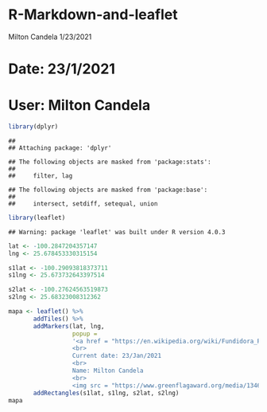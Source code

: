 R-Markdown-and-leaflet
================
Milton Candela
1/23/2021

# Date: 23/1/2021

# User: Milton Candela

``` r
library(dplyr)
```

    ## 
    ## Attaching package: 'dplyr'

    ## The following objects are masked from 'package:stats':
    ## 
    ##     filter, lag

    ## The following objects are masked from 'package:base':
    ## 
    ##     intersect, setdiff, setequal, union

``` r
library(leaflet)
```

    ## Warning: package 'leaflet' was built under R version 4.0.3

``` r
lat <- -100.2847204357147
lng <- 25.678453330315154

s1lat <- -100.29093818373711
s1lng <- 25.673732643397514

s2lat <- -100.27624563519873
s2lng <- 25.68323008312362

mapa <- leaflet() %>%
       addTiles() %>%
       addMarkers(lat, lng,
                  popup = 
                  '<a href = "https://en.wikipedia.org/wiki/Fundidora_Park">Fundidora Park!</a>
                  <br>
                  Current date: 23/Jan/2021
                  <br>
                  Name: Milton Candela
                  <br>
                  <img src = "https://www.greenflagaward.org/media/1346/arque-fundidora-y-canal-santa-luc%C3%ADa.jpg" height = "200" width ="260">') %>%
       addRectangles(s1lat, s1lng, s2lat, s2lng)
mapa
```

<!--html_preserve-->

<div id="htmlwidget-d3437fc053c28f630d56" class="leaflet html-widget" style="width:672px;height:480px;">

</div>

<script type="application/json" data-for="htmlwidget-d3437fc053c28f630d56">{"x":{"options":{"crs":{"crsClass":"L.CRS.EPSG3857","code":null,"proj4def":null,"projectedBounds":null,"options":{}}},"calls":[{"method":"addTiles","args":["//{s}.tile.openstreetmap.org/{z}/{x}/{y}.png",null,null,{"minZoom":0,"maxZoom":18,"tileSize":256,"subdomains":"abc","errorTileUrl":"","tms":false,"noWrap":false,"zoomOffset":0,"zoomReverse":false,"opacity":1,"zIndex":1,"detectRetina":false,"attribution":"&copy; <a href=\"http://openstreetmap.org\">OpenStreetMap<\/a> contributors, <a href=\"http://creativecommons.org/licenses/by-sa/2.0/\">CC-BY-SA<\/a>"}]},{"method":"addMarkers","args":[25.6784533303152,-100.284720435715,null,null,null,{"interactive":true,"draggable":false,"keyboard":true,"title":"","alt":"","zIndexOffset":0,"opacity":1,"riseOnHover":false,"riseOffset":250},"<a href = \"https://en.wikipedia.org/wiki/Fundidora_Park\">Fundidora Park!<\/a>\n                  <br>\n                  Current date: 23/Jan/2021\n                  <br>\n                  Name: Milton Candela\n                  <br>\n                  <img src = \"https://www.greenflagaward.org/media/1346/arque-fundidora-y-canal-santa-luc%C3%ADa.jpg\" height = \"200\" width =\"260\">",null,null,null,null,{"interactive":false,"permanent":false,"direction":"auto","opacity":1,"offset":[0,0],"textsize":"10px","textOnly":false,"className":"","sticky":true},null]},{"method":"addRectangles","args":[25.6737326433975,-100.290938183737,25.6832300831236,-100.276245635199,null,null,{"interactive":true,"className":"","stroke":true,"color":"#03F","weight":5,"opacity":0.5,"fill":true,"fillColor":"#03F","fillOpacity":0.2,"smoothFactor":1,"noClip":false},null,null,null,{"interactive":false,"permanent":false,"direction":"auto","opacity":1,"offset":[0,0],"textsize":"10px","textOnly":false,"className":"","sticky":true},null]}],"limits":{"lat":[25.6737326433975,25.6832300831236],"lng":[-100.290938183737,-100.276245635199]}},"evals":[],"jsHooks":[]}</script>

<!--/html_preserve-->
